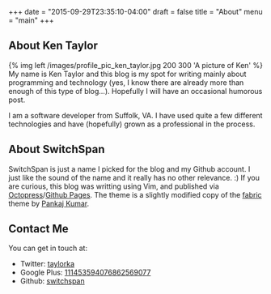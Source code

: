 +++
date = "2015-09-29T23:35:10-04:00"
draft = false
title = "About"
menu = "main"
+++
## About Ken Taylor

{% img left /images/profile_pic_ken_taylor.jpg 200 300 'A picture of Ken' %}
My name is Ken Taylor and this blog is my spot for writing mainly about programming and technology (yes, I know there are already more than enough of this type of blog…). Hopefully I will have an occasional humorous post. 

I am a software developer from Suffolk, VA. I have used quite a few different technologies and have (hopefully) grown as a professional in the process.

## About SwitchSpan

SwitchSpan is just a name I picked for the blog and my Github
account. I just like the sound of the name and it really has no
other relevance. :)
If you are curious, this blog was writting using Vim, and published via
[Octopress](http://octopress.org)/[Github Pages](http://pages.github.com). The theme is a slightly modified copy of the [fabric](http://github.com/panks/fabric) theme by [Pankaj Kumar](http://panks.me).

## Contact Me

You can get in touch at:

* Twitter: [taylorka](http://twitter.com/taylorka)
* Google Plus: [111453594076862569077](http://plus.google.com/111453594076862569077)
* Github: [switchspan](http://github.com/switchspan)
